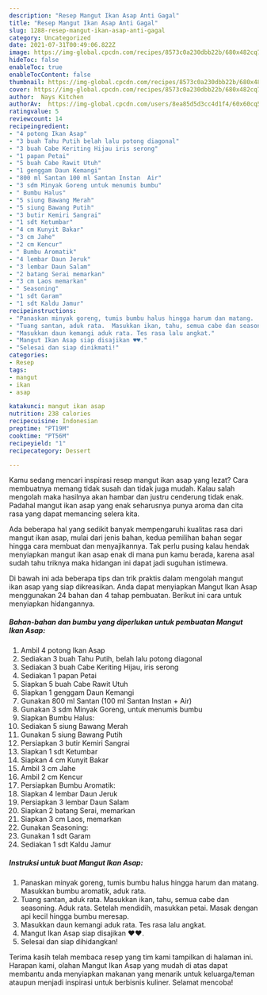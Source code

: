 ```yaml
---
description: "Resep Mangut Ikan Asap Anti Gagal"
title: "Resep Mangut Ikan Asap Anti Gagal"
slug: 1288-resep-mangut-ikan-asap-anti-gagal
category: Uncategorized
date: 2021-07-31T00:49:06.822Z
image: https://img-global.cpcdn.com/recipes/8573c0a230dbb22b/680x482cq70/mangut-ikan-asap-foto-resep-utama.jpg
hideToc: false
enableToc: true
enableTocContent: false
thumbnail: https://img-global.cpcdn.com/recipes/8573c0a230dbb22b/680x482cq70/mangut-ikan-asap-foto-resep-utama.jpg
cover: https://img-global.cpcdn.com/recipes/8573c0a230dbb22b/680x482cq70/mangut-ikan-asap-foto-resep-utama.jpg
author:  Nays Kitchen
authorAv:  https://img-global.cpcdn.com/users/8ea85d5d3cc4d1f4/60x60cq50/avatar.jpg
ratingvalue: 5
reviewcount: 14
recipeingredient:
- "4 potong Ikan Asap"
- "3 buah Tahu Putih belah lalu potong diagonal"
- "3 buah Cabe Keriting Hijau iris serong"
- "1 papan Petai"
- "5 buah Cabe Rawit Utuh"
- "1 genggam Daun Kemangi"
- "800 ml Santan 100 ml Santan Instan  Air"
- "3 sdm Minyak Goreng untuk menumis bumbu"
- " Bumbu Halus"
- "5 siung Bawang Merah"
- "5 siung Bawang Putih"
- "3 butir Kemiri Sangrai"
- "1 sdt Ketumbar"
- "4 cm Kunyit Bakar"
- "3 cm Jahe"
- "2 cm Kencur"
- " Bumbu Aromatik"
- "4 lembar Daun Jeruk"
- "3 lembar Daun Salam"
- "2 batang Serai memarkan"
- "3 cm Laos memarkan"
- " Seasoning"
- "1 sdt Garam"
- "1 sdt Kaldu Jamur"
recipeinstructions:
- "Panaskan minyak goreng, tumis bumbu halus hingga harum dan matang.  Masukkan bumbu aromatik, aduk rata."
- "Tuang santan, aduk rata.  Masukkan ikan, tahu, semua cabe dan seasoning. Aduk rata. Setelah mendidih, masukkan petai.  Masak dengan api kecil hingga bumbu meresap."
- "Masukkan daun kemangi aduk rata. Tes rasa lalu angkat."
- "Mangut Ikan Asap siap disajikan ♥️♥️."
- "Selesai dan siap dinikmati!"
categories:
- Resep
tags:
- mangut
- ikan
- asap

katakunci: mangut ikan asap 
nutrition: 238 calories
recipecuisine: Indonesian
preptime: "PT19M"
cooktime: "PT56M"
recipeyield: "1"
recipecategory: Dessert

---
```



Kamu sedang mencari inspirasi resep mangut ikan asap yang lezat? Cara membuatnya memang tidak susah dan tidak juga mudah. Kalau salah mengolah maka hasilnya akan hambar dan justru cenderung tidak enak. Padahal mangut ikan asap yang enak seharusnya punya aroma dan cita rasa yang dapat memancing selera kita.




Ada beberapa hal yang sedikit banyak mempengaruhi kualitas rasa dari mangut ikan asap, mulai dari jenis bahan, kedua pemilihan bahan segar hingga cara membuat dan menyajikannya. Tak perlu pusing kalau hendak menyiapkan mangut ikan asap enak di mana pun kamu berada, karena asal sudah tahu triknya maka hidangan ini dapat jadi suguhan istimewa.


Di bawah ini ada beberapa tips dan trik praktis dalam mengolah mangut ikan asap yang siap dikreasikan. Anda dapat menyiapkan Mangut Ikan Asap menggunakan 24 bahan dan 4 tahap pembuatan. Berikut ini cara untuk menyiapkan hidangannya.

<!--inarticleads1-->

##### Bahan-bahan dan bumbu yang diperlukan untuk pembuatan Mangut Ikan Asap:

1. Ambil 4 potong Ikan Asap
1. Sediakan 3 buah Tahu Putih, belah lalu potong diagonal
1. Sediakan 3 buah Cabe Keriting Hijau, iris serong
1. Sediakan 1 papan Petai
1. Siapkan 5 buah Cabe Rawit Utuh
1. Siapkan 1 genggam Daun Kemangi
1. Gunakan 800 ml Santan (100 ml Santan Instan + Air)
1. Gunakan 3 sdm Minyak Goreng, untuk menumis bumbu
1. Siapkan  Bumbu Halus:
1. Sediakan 5 siung Bawang Merah
1. Gunakan 5 siung Bawang Putih
1. Persiapkan 3 butir Kemiri Sangrai
1. Siapkan 1 sdt Ketumbar
1. Siapkan 4 cm Kunyit Bakar
1. Ambil 3 cm Jahe
1. Ambil 2 cm Kencur
1. Persiapkan  Bumbu Aromatik:
1. Siapkan 4 lembar Daun Jeruk
1. Persiapkan 3 lembar Daun Salam
1. Siapkan 2 batang Serai, memarkan
1. Siapkan 3 cm Laos, memarkan
1. Gunakan  Seasoning:
1. Gunakan 1 sdt Garam
1. Sediakan 1 sdt Kaldu Jamur




<!--inarticleads2-->

##### Instruksi untuk buat Mangut Ikan Asap:

1. Panaskan minyak goreng, tumis bumbu halus hingga harum dan matang.  Masukkan bumbu aromatik, aduk rata.
1. Tuang santan, aduk rata.  Masukkan ikan, tahu, semua cabe dan seasoning. Aduk rata. Setelah mendidih, masukkan petai.  Masak dengan api kecil hingga bumbu meresap.
1. Masukkan daun kemangi aduk rata. Tes rasa lalu angkat.
1. Mangut Ikan Asap siap disajikan ♥️♥️.
1. Selesai dan siap dihidangkan!



Terima kasih telah membaca resep yang tim kami tampilkan di halaman ini. Harapan kami, olahan Mangut Ikan Asap yang mudah di atas dapat membantu anda menyiapkan makanan yang menarik untuk keluarga/teman ataupun menjadi inspirasi untuk berbisnis kuliner. Selamat mencoba!
